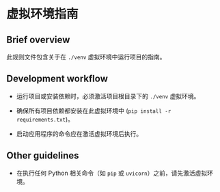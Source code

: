 # 虚拟环境指南

## Brief overview

此规则文件包含关于在 `./venv` 虚拟环境中运行项目的指南。

## Development workflow

- 运行项目或安装依赖时，必须激活项目根目录下的 `./venv` 虚拟环境。

- 确保所有项目依赖都安装在此虚拟环境中 (`pip install -r requirements.txt`)。

- 启动应用程序的命令应在激活虚拟环境后执行。

## Other guidelines

- 在执行任何 Python 相关命令（如 `pip` 或 `uvicorn`）之前，请先激活虚拟环境。
